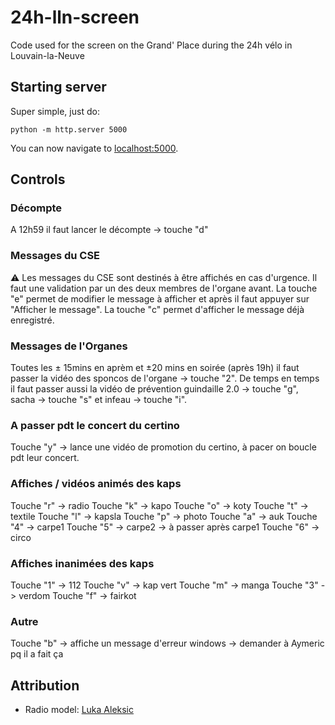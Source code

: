 # 24h-lln-screen

Code used for the screen on the Grand' Place during the 24h vélo in Louvain-la-Neuve

## Starting server

Super simple, just do:

```console
python -m http.server 5000
```

You can now navigate to [localhost:5000](localhost:5000).

## Controls
### Décompte
A 12h59 il faut lancer le décompte -> touche "d"
### Messages du CSE
⚠️ Les messages du CSE sont destinés à être affichés en cas d'urgence. Il faut une validation par un des deux membres de l'organe avant.
La touche "e" permet de modifier le message à afficher et après il faut appuyer sur "Afficher le message".
La touche "c" permet d'afficher le message déjà enregistré.
### Messages de l'Organes
Toutes les ± 15mins en aprèm et ±20 mins en soirée (après 19h) il faut passer la vidéo des sponcos de l'organe -> touche "2".
De temps en temps il faut passer aussi la vidéo de prévention guindaille 2.0 -> touche "g", sacha -> touche "s" et infeau -> touche "i".
### A passer pdt le concert du certino
Touche "y" -> lance une vidéo de promotion du certino, à pacer on boucle pdt leur concert.
### Affiches / vidéos animés des kaps
Touche "r" -> radio
Touche "k" -> kapo
Touche "o" -> koty
Touche "t" -> textile
Touche "l" -> kapsla
Touche "p" -> photo
Touche "a" -> auk
Touche "4" -> carpe1
Touche "5" -> carpe2 -> à passer après carpe1
Touche "6" -> circo
### Affiches inanimées des kaps
Touche "1" -> 112
Touche "v" -> kap vert
Touche "m" -> manga
Touche "3" -> verdom
Touche "f" -> fairkot
### Autre
Touche "b" -> affiche un message d'erreur windows -> demander à Aymeric pq il a fait ça


## Attribution
- Radio model: [Luka Aleksic](https://aleksicluka.itch.io/low-poly-retro-radio)
